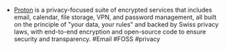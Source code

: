 - [Proton](https://proton.me/) is a privacy-focused suite of encrypted services that includes email, calendar, file storage, VPN, and password management, all built on the principle of "your data, your rules" and backed by Swiss privacy laws, with end-to-end encryption and open-source code to ensure security and transparency. #Email #FOSS #privacy
